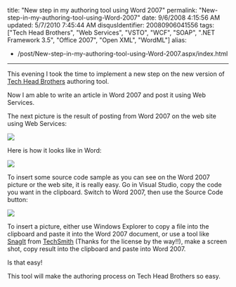 title: "New step in my authoring tool using Word 2007"
permalink: "New-step-in-my-authoring-tool-using-Word-2007"
date: 9/6/2008 4:15:56 AM
updated: 5/7/2010 7:45:44 AM
disqusIdentifier: 20080906041556
tags: ["Tech Head Brothers", "Web Services", "VSTO", "WCF", "SOAP", ".NET Framework 3.5", "Office 2007", "Open XML", "WordML"]
alias:
 - /post/New-step-in-my-authoring-tool-using-Word-2007.aspx/index.html
---
This evening I took the time to implement a new step on the new version of [Tech Head Brothers](http://www.techheadbrothers.com/) authoring tool.

Now I am able to write an article in Word 2007 and post it using Web Services.
<!-- more -->

The next picture is the result of posting from Word 2007 on the web site using Web Services:

![](http://farm4.static.flickr.com/3111/2831423084_1db228a2e3_o.png)

Here is how it looks like in Word:

![](http://farm4.static.flickr.com/3228/2831435936_b79f366ba7_o.png) 

To insert some source code sample as you can see on the Word 2007 picture or the web site, it is really easy. Go in Visual Studio, copy the code you want in the clipboard. Switch to Word 2007, then use the Source Code button:

![](http://farm4.static.flickr.com/3283/2830607299_f9316c7694_o.png) 

To insert a picture, either use Windows Explorer to copy a file into the clipboard and paste it into the Word 2007 document, or use a tool like [SnagIt](http://www.techsmith.com/screen-capture.asp) from [TechSmith](http://www.techsmith.com/) (Thanks for the license by the way!!), make a screen shot, copy result into the clipboard and paste into Word 2007.

Is that easy!

This tool will make the authoring process on Tech Head Brothers so easy.
